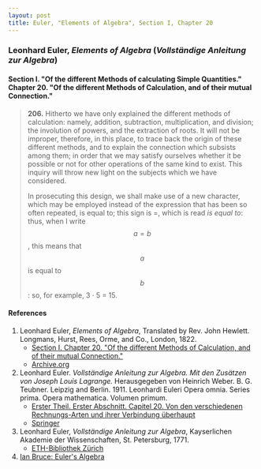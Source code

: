 ```yaml
---
layout: post
title: Euler, "Elements of Algebra", Section I, Chapter 20
---
```


### Leonhard Euler, *Elements of Algebra* (*Vollständige Anleitung zur Algebra*)

#### Section I. "Of the different Methods of calculating Simple Quantities." Chapter 20. "Of the different Methods of Calculation, and of their mutual Connection."

> **206.** Hitherto we have only explained the different methods of calculation: namely,
> addition, subtraction, multiplication, and division; the involution of powers,
> and the extraction of roots. It will not be improper, therefore, in this place, to trace back
> the origin of these different methods, and to explain the connection which subsists among them;
> in order that we may satisfy ourselves whether it be possible or not for other operations
> of the same kind to exist. This inquiry will throw new light on the subjects which we have considered.
>
> In prosecuting this design, we shall make use of a new character, which may be
> employed instead of the expression that has been so often repeated, is equal to;
> this sign is =, which is read *is equal to*: thus, when I write $$a = b$$,
> this means that $$a$$ is equal to $$b$$: so, for example, 3 · 5 = 15.


#### References

1. Leonhard Euler, *Elements of Algebra*, Translated by Rev. John Hewlett. Longmans, Hurst, Rees, Orme, and Co., London, 1822.
    - [Section I. Chapter 20. "Of the different Methods of Calculation, and of their mutual Connection."](/assets/euler/I-20.pdf)
    - [Archive.org](https://archive.org/details/elementsofalgebr00euleuoft/)
2. Leonhard Euler. *Vollständige Anleitung zur Algebra. Mit den Zusätzen von Joseph Louis Lagrange.* Herausgegeben von Heinrich Weber. B. G. Teubner. Leipzig and Berlin. 1911. Leonhardi Euleri Opera omnia. Series prima. Opera mathematica. Volumen primum.
    - [Erster Theil. Erster Abschnitt. Capitel 20. Von den verschiedenen Rechnungs-Arten und ihrer Verbindung überhaupt](/assets/euler/I-I-20.pdf)
    - [Springer](https://link.springer.com/book/9783764314002)
3. Leonhard Euler, *Vollständige Anleitung zur Algebra*, Kayserlichen Akademie der Wissenschaften, St. Petersburg, 1771.
    - [ETH-Bibliothek Zürich](https://doi.org/10.3931/e-rara-9093)
4. [Ian Bruce: Euler's Algebra](https://www.17centurymaths.com/contents/euleralgebra.htm)